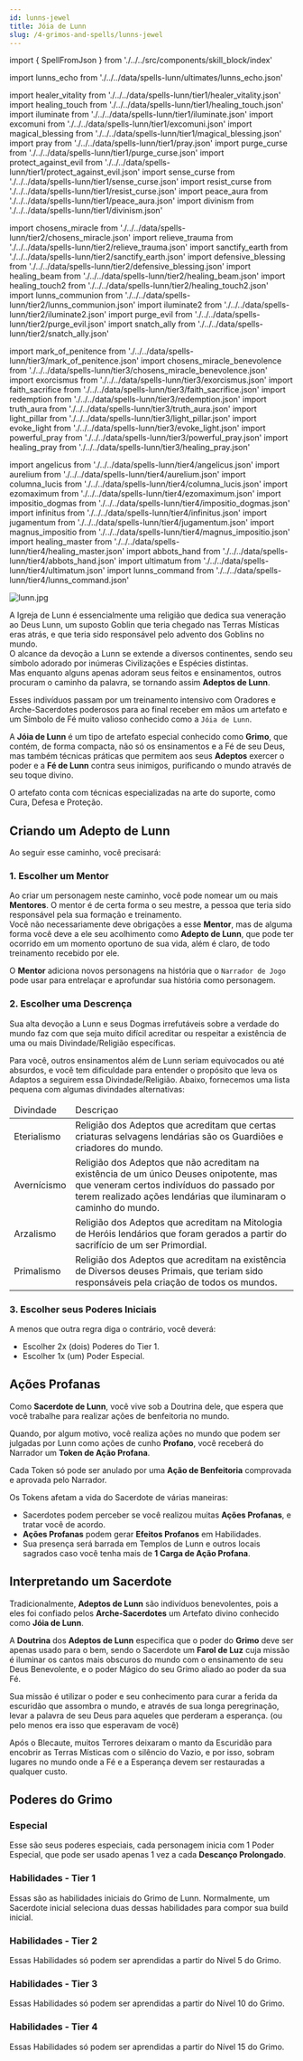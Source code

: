 ```yaml
---
id: lunns-jewel
title: Jóia de Lunn
slug: /4-grimos-and-spells/lunns-jewel
---
```


import { SpellFromJson } from './../../src/components/skill_block/index'

import lunns_echo from './../../data/spells-lunn/ultimates/lunns_echo.json'

import healer_vitality from './../../data/spells-lunn/tier1/healer_vitality.json'
import healing_touch from './../../data/spells-lunn/tier1/healing_touch.json'
import iluminate from './../../data/spells-lunn/tier1/iluminate.json'
import excomuni from './../../data/spells-lunn/tier1/excomuni.json'
import magical_blessing from './../../data/spells-lunn/tier1/magical_blessing.json'
import pray from './../../data/spells-lunn/tier1/pray.json'
import purge_curse from './../../data/spells-lunn/tier1/purge_curse.json'
import protect_against_evil from './../../data/spells-lunn/tier1/protect_against_evil.json'
import sense_curse from './../../data/spells-lunn/tier1/sense_curse.json'
import resist_curse from './../../data/spells-lunn/tier1/resist_curse.json'
import peace_aura from './../../data/spells-lunn/tier1/peace_aura.json'
import divinism from './../../data/spells-lunn/tier1/divinism.json'

import chosens_miracle from './../../data/spells-lunn/tier2/chosens_miracle.json'
import relieve_trauma from './../../data/spells-lunn/tier2/relieve_trauma.json'
import sanctify_earth from './../../data/spells-lunn/tier2/sanctify_earth.json'
import defensive_blessing from './../../data/spells-lunn/tier2/defensive_blessing.json'
import healing_beam from './../../data/spells-lunn/tier2/healing_beam.json'
import healing_touch2 from './../../data/spells-lunn/tier2/healing_touch2.json'
import lunns_communion from './../../data/spells-lunn/tier2/lunns_communion.json'
import iluminate2 from './../../data/spells-lunn/tier2/iluminate2.json'
import purge_evil from './../../data/spells-lunn/tier2/purge_evil.json'
import snatch_ally from './../../data/spells-lunn/tier2/snatch_ally.json'

import mark_of_penitence from './../../data/spells-lunn/tier3/mark_of_penitence.json'
import chosens_miracle_benevolence from './../../data/spells-lunn/tier3/chosens_miracle_benevolence.json'
import exorcismus from './../../data/spells-lunn/tier3/exorcismus.json'
import faith_sacrifice from './../../data/spells-lunn/tier3/faith_sacrifice.json'
import redemption from './../../data/spells-lunn/tier3/redemption.json'
import truth_aura from './../../data/spells-lunn/tier3/truth_aura.json'
import light_pillar from './../../data/spells-lunn/tier3/light_pillar.json'
import evoke_light from './../../data/spells-lunn/tier3/evoke_light.json'
import powerful_pray from './../../data/spells-lunn/tier3/powerful_pray.json'
import healing_pray from './../../data/spells-lunn/tier3/healing_pray.json'

import angelicus from './../../data/spells-lunn/tier4/angelicus.json'
import aurelium from './../../data/spells-lunn/tier4/aurelium.json'
import columna_lucis from './../../data/spells-lunn/tier4/columna_lucis.json'
import ezomaximum from './../../data/spells-lunn/tier4/ezomaximum.json'
import impositio_dogmas from './../../data/spells-lunn/tier4/impositio_dogmas.json'
import infinitus from './../../data/spells-lunn/tier4/infinitus.json'
import jugamentum from './../../data/spells-lunn/tier4/jugamentum.json'
import magnus_impositio from './../../data/spells-lunn/tier4/magnus_impositio.json'
import healing_master from './../../data/spells-lunn/tier4/healing_master.json'
import abbots_hand from './../../data/spells-lunn/tier4/abbots_hand.json'
import ultimatum from './../../data/spells-lunn/tier4/ultimatum.json'
import lunns_command from './../../data/spells-lunn/tier4/lunns_command.json'

![lunn.jpg](https://s3.us-west-2.amazonaws.com/fabulas-e-goblins-book/%5Cvscode%5C6fce0b58-d6d6-43b7-8d14-c1168fb3a8b8.jpg)

A Igreja de Lunn é essencialmente uma religião que dedica sua veneração ao Deus Lunn, um suposto Goblin que teria chegado nas Terras Místicas eras atrás, e que teria sido responsável pelo advento dos Goblins no mundo.<br/>
O alcance da devoção a Lunn se extende a diversos continentes, sendo seu símbolo adorado por inúmeras Civilizações e Espécies distintas.<br/>
Mas enquanto alguns apenas adoram seus feitos e ensinamentos, outros procuram o caminho da palavra, se tornando assim **Adeptos de Lunn**.<br/>

Esses indivíduos passam por um treinamento intensivo com Oradores e Arche-Sacerdotes poderosos para ao final receber em mãos um artefato e um Símbolo de Fé muito valioso conhecido como a `Jóia de Lunn`.

A **Jóia de Lunn** é um tipo de artefato especial conhecido como **Grimo**, que contém, de forma compacta, não só os ensinamentos e a Fé de seu Deus, mas também técnicas práticas que permitem aos seus **Adeptos** exercer o poder e a **Fé de Lunn** contra seus inimigos, purificando o mundo através de seu toque divino.

O artefato conta com técnicas especializadas na arte do suporte, como Cura, Defesa e Proteção.

## Criando um Adepto de Lunn

Ao seguir esse caminho, você precisará:

### 1. Escolher um Mentor

Ao criar um personagem neste caminho, você pode nomear um ou mais **Mentores**. O mentor é de certa forma o seu mestre, a pessoa que teria sido responsável pela sua formação e treinamento.<br/>
Você não necessariamente deve obrigações a esse **Mentor**, mas de alguma forma você deve a ele seu acolhimento como **Adepto de Lunn**, que pode ter ocorrido em um momento oportuno de sua vida, além é claro, de todo treinamento recebido por ele.

O **Mentor** adiciona novos personagens na história que o `Narrador de Jogo` pode usar para entrelaçar e aprofundar sua história como personagem.

### 2. Escolher uma Descrença

Sua alta devoção a Lunn e seus Dogmas irrefutáveis sobre a verdade do mundo faz com que seja muito difícil acreditar ou respeitar a existência de uma ou mais Divindade/Religião específicas.

Para você, outros ensinamentos além de Lunn seriam equivocados ou até absurdos, e você tem dificuldade para entender o propósito que leva os Adaptos a seguirem essa Divindade/Religião.
Abaixo, fornecemos uma lista pequena com algumas divindades alternativas:

<table>
  <thead>
    <tr>
      <td>Divindade</td>
      <td>Descriçao</td>
    </tr>
  </thead>
  <tbody>
     <tr>
      <td>Eterialismo</td>
      <td>Religião dos Adeptos que acreditam que certas criaturas selvagens lendárias são os Guardiões e criadores do mundo.</td>
     </tr>
     <tr>
      <td>Avernícismo</td>
      <td>Religião dos Adeptos que não acreditam na existência de um único Deuses onipotente, mas que veneram certos indivíduos do passado por terem realizado ações lendárias que iluminaram o caminho do mundo.</td>
     </tr>
      <tr>
      <td>Arzalismo</td>
      <td>Religião dos Adeptos que acreditam na Mitologia de Heróis lendários que foram gerados a partir do sacrifício de um ser Primordial.</td>
     </tr>
     <tr>
      <td>Primalismo</td>
      <td>Religião dos Adeptos que acreditam na existência de Diversos deuses Primais, que teriam sido responsáveis pela criação de todos os mundos.</td>
     </tr>
  </tbody>
</table>

### 3. Escolher seus Poderes Iniciais

A menos que outra regra diga o contrário, você deverá:

- Escolher 2x (dois) Poderes do Tier 1.
- Escolher 1x (um) Poder Especial.

## Ações Profanas

Como **Sacerdote de Lunn**, você vive sob a Doutrina dele, que espera que você trabalhe para realizar ações de benfeitoria no mundo.

Quando, por algum motivo, você realiza ações no mundo que podem ser julgadas por Lunn como ações de cunho <b>Profano</b>, você receberá do Narrador um **Token de Ação Profana**.

Cada Token só pode ser anulado por uma **Ação de Benfeitoria** comprovada e aprovada pelo Narrador.

Os Tokens afetam a vida do Sacerdote de várias maneiras:

- Sacerdotes podem perceber se você realizou muitas **Ações Profanas**, e tratar você de acordo.
- **Ações Profanas** podem gerar **Efeitos Profanos** em Habilidades.
- Sua presença será barrada em Templos de Lunn e outros locais sagrados caso você tenha mais de **1 Carga de Ação Profana**.

## Interpretando um Sacerdote

Tradicionalmente, **Adeptos de Lunn** são indivíduos benevolentes, pois a eles foi confiado pelos **Arche-Sacerdotes** um Artefato divino conhecido como **Jóia de Lunn**.

A **Doutrina** dos **Adeptos de Lunn** especifica que o poder do **Grimo** deve ser apenas usado para o bem, sendo o Sacerdote um **Farol de Luz** cuja missão é iluminar os cantos mais obscuros do mundo com o ensinamento de seu Deus Benevolente, e o poder Mágico do seu Grimo aliado ao poder da sua Fé.

Sua missão é utilizar o poder e seu conhecimento para curar a ferida da escuridão que assombra o mundo, e através de sua longa peregrinação, levar a palavra de seu Deus para aqueles que perderam a esperança. (ou pelo menos era isso que esperavam de você)

Após o Blecaute, muitos Terrores deixaram o manto da Escuridão para encobrir as Terras Místicas com o silêncio do Vazio, e por isso, sobram lugares no mundo onde a Fé e a Esperança devem ser restauradas a qualquer custo.

## Poderes do Grimo

### Especial

Esse são seus poderes especiais, cada personagem inicia com 1 Poder Especial, que pode ser usado apenas 1 vez a cada **Descanço Prolongado**.

<SpellFromJson expanded={false} spellData={lunns_echo} />

### Habilidades - Tier 1

Essas são as habilidades iniciais do Grimo de Lunn. Normalmente, um Sacerdote inicial seleciona duas dessas habilidades para compor sua build inicial.

<SpellFromJson expanded={false} spellData={healing_touch} />
<SpellFromJson expanded={false} spellData={iluminate} />
<SpellFromJson expanded={false} spellData={excomuni} />
<SpellFromJson expanded={false} spellData={divinism} />
<SpellFromJson expanded={false} spellData={pray} />
<SpellFromJson expanded={false} spellData={purge_curse} />
<SpellFromJson expanded={false} spellData={sense_curse} />
<SpellFromJson expanded={false} spellData={protect_against_evil} />
<SpellFromJson expanded={false} spellData={resist_curse} />
<SpellFromJson expanded={false} spellData={peace_aura} />
<SpellFromJson expanded={false} spellData={healer_vitality} />
<SpellFromJson expanded={false} spellData={magical_blessing} />

### Habilidades - Tier 2

Essas Habilidades só podem ser aprendidas a partir do Nível 5 do Grimo.

<SpellFromJson expanded={false} spellData={relieve_trauma} />
<SpellFromJson expanded={false} spellData={sanctify_earth} />
<SpellFromJson expanded={false} spellData={defensive_blessing} />
<SpellFromJson expanded={false} spellData={healing_beam} />
<SpellFromJson expanded={false} spellData={healing_touch2} />
<SpellFromJson expanded={false} spellData={iluminate2} />
<SpellFromJson expanded={false} spellData={snatch_ally} />
<SpellFromJson expanded={false} spellData={purge_evil} />
<SpellFromJson expanded={false} spellData={lunns_communion} />
<SpellFromJson expanded={false} spellData={chosens_miracle} />

### Habilidades - Tier 3

Essas Habilidades só podem ser aprendidas a partir do Nível 10 do Grimo.

<SpellFromJson expanded={false} spellData={mark_of_penitence} />
<SpellFromJson expanded={false} spellData={exorcismus} />
<SpellFromJson expanded={false} spellData={truth_aura} />
<SpellFromJson expanded={false} spellData={light_pillar} />
<SpellFromJson expanded={false} spellData={evoke_light} />
<SpellFromJson expanded={false} spellData={healing_pray} />
<SpellFromJson expanded={false} spellData={chosens_miracle_benevolence} />
<SpellFromJson expanded={false} spellData={faith_sacrifice} />
<SpellFromJson expanded={false} spellData={redemption} />
<SpellFromJson expanded={false} spellData={powerful_pray} />

### Habilidades - Tier 4

Essas Habilidades só podem ser aprendidas a partir do Nível 15 do Grimo.

<SpellFromJson expanded={false} spellData={angelicus} />
<SpellFromJson expanded={false} spellData={aurelium} />
<SpellFromJson expanded={false} spellData={columna_lucis} />
<SpellFromJson expanded={false} spellData={ezomaximum} />
<SpellFromJson expanded={false} spellData={impositio_dogmas} />
<SpellFromJson expanded={false} spellData={infinitus} />
<SpellFromJson expanded={false} spellData={jugamentum} />
<SpellFromJson expanded={false} spellData={magnus_impositio} />
<SpellFromJson expanded={false} spellData={abbots_hand} />
<SpellFromJson expanded={false} spellData={ultimatum} />
<SpellFromJson expanded={false} spellData={lunns_command} />
<SpellFromJson expanded={false} spellData={healing_master} />
